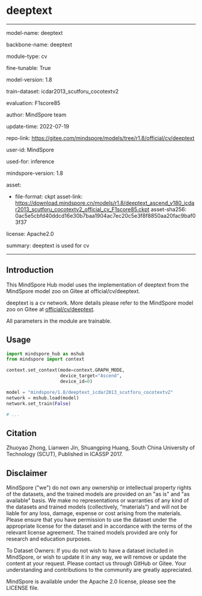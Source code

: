 # deeptext

---

model-name: deeptext

backbone-name: deeptext

module-type: cv

fine-tunable: True

model-version: 1.8

train-dataset: icdar2013_scutforu_cocotextv2

evaluation: F1score85

author: MindSpore team

update-time: 2022-07-19

repo-link: <https://gitee.com/mindspore/models/tree/r1.8/official/cv/deeptext>

user-id: MindSpore

used-for: inference

mindspore-version: 1.8

asset:

-
    file-format: ckpt
    asset-link: <https://download.mindspore.cn/models/r1.8/deeptext_ascend_v180_icdar2013_scutforu_cocotextv2_official_cv_F1score85.ckpt>
    asset-sha256: 0ac5e5cbfd40ddcd16e30b7baa1904ac7ec20c5e3f8f8850aa20fac9baf03f37

license: Apache2.0

summary: deeptext is used for cv

---

## Introduction

This MindSpore Hub model uses the implementation of deeptext from the MindSpore model zoo on Gitee at official/cv/deeptext.

deeptext is a cv network. More details please refer to the MindSpore model zoo on Gitee at [official/cv/deeptext](https://gitee.com/mindspore/models/blob/r1.8/official/cv/deeptext/README.md).

All parameters in the module are trainable.

## Usage

```python
import mindspore_hub as mshub
from mindspore import context

context.set_context(mode=context.GRAPH_MODE,
                    device_target="Ascend",
                    device_id=0)

model = "mindspore/1.8/deeptext_icdar2013_scutforu_cocotextv2"
network = mshub.load(model)
network.set_train(False)

# ...
```

## Citation

Zhuoyao Zhong, Lianwen Jin, Shuangping Huang, South China University of Technology (SCUT), Published in ICASSP 2017.

## Disclaimer

MindSpore ("we") do not own any ownership or intellectual property rights of the datasets, and the trained models are provided on an "as is" and "as available" basis. We make no representations or warranties of any kind of the datasets and trained models (collectively, “materials”) and will not be liable for any loss, damage, expense or cost arising from the materials. Please ensure that you have permission to use the dataset under the appropriate license for the dataset and in accordance with the terms of the relevant license agreement. The trained models provided are only for research and education purposes.

To Dataset Owners: If you do not wish to have a dataset included in MindSpore, or wish to update it in any way, we will remove or update the content at your request. Please contact us through GitHub or Gitee. Your understanding and contributions to the community are greatly appreciated.

MindSpore is available under the Apache 2.0 license, please see the LICENSE file.
